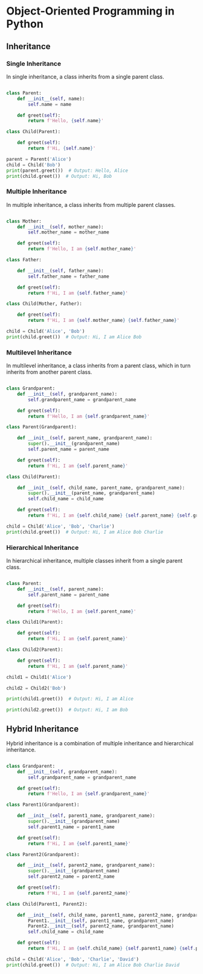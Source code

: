 # Object-Oriented Programming in Python

## Inheritance

### Single Inheritance

In single inheritance, a class inherits from a single parent class.

```python

class Parent:
    def __init__(self, name):
        self.name = name

    def greet(self):
        return f'Hello, {self.name}'

class Child(Parent):

    def greet(self):
        return f'Hi, {self.name}'

parent = Parent('Alice')
child = Child('Bob')
print(parent.greet())  # Output: Hello, Alice
print(child.greet())  # Output: Hi, Bob

```

### Multiple Inheritance

In multiple inheritance, a class inherits from multiple parent classes.

```python

class Mother:
    def __init__(self, mother_name):
        self.mother_name = mother_name

    def greet(self):
        return f'Hello, I am {self.mother_name}'

class Father:

    def __init__(self, father_name):
        self.father_name = father_name

    def greet(self):
        return f'Hi, I am {self.father_name}'

class Child(Mother, Father):

    def greet(self):
        return f'Hi, I am {self.mother_name} {self.father_name}'

child = Child('Alice', 'Bob')
print(child.greet())  # Output: Hi, I am Alice Bob

```

### Multilevel Inheritance

In multilevel inheritance, a class inherits from a parent class, which in turn inherits from another parent class.

```python

class Grandparent:
    def __init__(self, grandparent_name):
        self.grandparent_name = grandparent_name

    def greet(self):
        return f'Hello, I am {self.grandparent_name}'

class Parent(Grandparent):

    def __init__(self, parent_name, grandparent_name):
        super().__init__(grandparent_name)
        self.parent_name = parent_name

    def greet(self):
        return f'Hi, I am {self.parent_name}'

class Child(Parent):

    def __init__(self, child_name, parent_name, grandparent_name):
        super().__init__(parent_name, grandparent_name)
        self.child_name = child_name

    def greet(self):
        return f'Hi, I am {self.child_name} {self.parent_name} {self.grandparent_name}'

child = Child('Alice', 'Bob', 'Charlie')
print(child.greet())  # Output: Hi, I am Alice Bob Charlie
```

### Hierarchical Inheritance

In hierarchical inheritance, multiple classes inherit from a single parent class.

```python

class Parent:
    def __init__(self, parent_name):
        self.parent_name = parent_name

    def greet(self):
        return f'Hello, I am {self.parent_name}'

class Child1(Parent):

    def greet(self):
        return f'Hi, I am {self.parent_name}'

class Child2(Parent):

    def greet(self):
        return f'Hi, I am {self.parent_name}'

child1 = Child1('Alice')

child2 = Child2('Bob')

print(child1.greet())  # Output: Hi, I am Alice

print(child2.greet())  # Output: Hi, I am Bob

```

## Hybrid Inheritance

Hybrid inheritance is a combination of multiple inheritance and hierarchical inheritance.

```python

class Grandparent:
    def __init__(self, grandparent_name):
        self.grandparent_name = grandparent_name

    def greet(self):
        return f'Hello, I am {self.grandparent_name}'

class Parent1(Grandparent):

    def __init__(self, parent1_name, grandparent_name):
        super().__init__(grandparent_name)
        self.parent1_name = parent1_name

    def greet(self):
        return f'Hi, I am {self.parent1_name}'

class Parent2(Grandparent):

    def __init__(self, parent2_name, grandparent_name):
        super().__init__(grandparent_name)
        self.parent2_name = parent2_name

    def greet(self):
        return f'Hi, I am {self.parent2_name}'

class Child(Parent1, Parent2):

    def __init__(self, child_name, parent1_name, parent2_name, grandparent_name):
        Parent1.__init__(self, parent1_name, grandparent_name)
        Parent2.__init__(self, parent2_name, grandparent_name)
        self.child_name = child_name

    def greet(self):
        return f'Hi, I am {self.child_name} {self.parent1_name} {self.parent2_name} {self.grandparent_name}'

child = Child('Alice', 'Bob', 'Charlie', 'David')
print(child.greet())  # Output: Hi, I am Alice Bob Charlie David
```